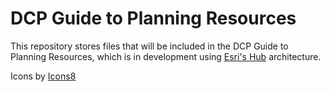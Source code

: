 # DCP Guide to Planning Resources
This repository stores files that will be included in the DCP Guide to Planning Resources, which is in development using [Esri's Hub](http://hub.arcgis.com) architecture.

Icons by [Icons8](https://icons8.com/)
